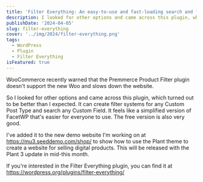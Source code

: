 ```yaml
---
title: 'Filter Everything: An easy-to-use and fast-loading search and filter plugin'
description: I looked for other options and came across this plugin, which turned out to be better than I expected. It can create filter systems for any Custom Post Type and search any Custom Field. It feels like a simplified version of FacetWP that's easier for everyone to use. The free version is also very good.
publishDate: '2024-04-05'
slug: filter-everything
cover: '../img/2024/filter-everything.png'
tags:
  - WordPress
  - Plugin
  - Filter Everything
isFeatured: true
---
```


WooCommerce recently warned that the Premmerce Product Filter plugin doesn't support the new Woo and slows down the website.

So I looked for other options and came across this plugin, which turned out to be better than I expected. It can create filter systems for any Custom Post Type and search any Custom Field. It feels like a simplified version of FacetWP that's easier for everyone to use. The free version is also very good.

I've added it to the new demo website I'm working on at https://mu3.seeddemo.com/shop/ to show how to use the Plant theme to create a website for selling digital products. This will be released with the Plant 3 update in mid-this month.

If you're interested in the Filter Everything plugin, you can find it at https://wordpress.org/plugins/filter-everything/
